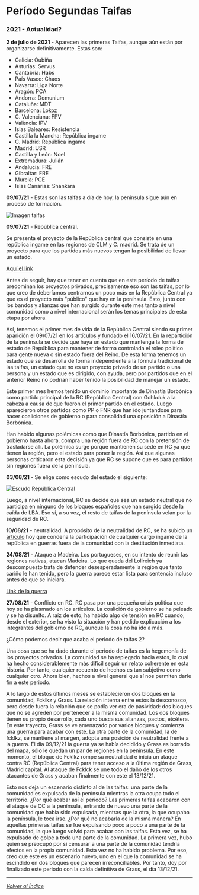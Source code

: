 
# Período Segundas Taifas
### 2021 - Actualidad?

**2 de julio de 2021** - Aparecen las primeras Taifas, aunque aún están por organizarse definitivamente. Estas son:

- Galicia: Oubiña
- Asturias: Servus
- Cantabria: Habs
- País Vasco: Chaos
- Navarra: Liga Norte
- Aragón: PCA
- Andorra: Domunium
- Cataluña: MDT
- Barcelona: Lokoz
- C. Valenciana: FPV
- València: IPV
- Islas Baleares: Resistencia
- Castilla la Mancha: República ingame
- C. Madrid: República ingame
- Madrid: USR
- Castilla y León: Noel
- Extremadura: Julián
- Andalucía: FRE
- Gibraltar: FRE
- Murcia: PCE
- Islas Canarias: Shankara

**09/07/21** - Estas son las taifas a día de hoy, la península sigue aún en proceso de formación.

![Imagen taifas](https://cdn.discordapp.com/attachments/860477538128101376/863117824519176282/Screenshot_20210709-200048.png)

**09/07/21** - República central.

Se presenta el proyecto de la República central que consiste en una república ingame en las regiones de CLM y C. madrid. Se trata de un proyecto para que los partidos más nuevos tengan la posibilidad de llevar un estado.

[Aquí el link](https://m.rivalregions.com/#news/show/3251209)

Antes de seguir, hay que tener en cuenta que en este período de taifas predominan los proyectos privados, precisamente eso son las taifas, por lo que creo de deberíamos centrarnos un poco más en la República Central ya que es el proyecto más "público" que hay en la península. Esto, junto con los bandos y alianzas que han surgido durante este mes tanto a nivel comunidad como a nivel internacional serán los temas principales de esta etapa por ahora.

Así, tenemos el primer mes de vida de la República Central siendo su primer aparición el 09/07/21 en los artículos y fundado el 16/07/21. En la repartición de la península se decide que haya un estado que mantenga la forma de estado de República para mantener de forma controlada el roleo político para gente nueva o sin estado fuera del Reino. De esta forma tenemos un estado que se desarrolla de forma independiente a la fórmula tradicional de las taifas, un estado que no es un proyecto privado de un partido o una persona y un estado que es dirigido, con ayuda, pero por partidos que en el anterior Reino no podrían haber tenido la posibilidad de manejar un estado. 

Este primer mes hemos tenido un dominio importante de Dinastía Borbónica como partido principal de la RC (República Central) con Gohkduk a la cabeza a causa de que fueron el primer partido en el estado. Luego aparecieron otros partidos como PP o FNR que han ido juntandose para hacer coaliciones de gobierno o para consolidad una oposición a Dinastía Borbónica.

Han habido algunas polémicas como que Dinastía Borbónica, partido en el gobierno hasta ahora, compra una región fuera de RC con la pretensión de trasladarse allí. La polémica surge porque mantienen su sede en RC ya que tienen la región, pero el estado para poner la región. Así que algunas personas criticaron esta decisión ya que RC se supone que es para partidos sin regiones fuera de la península.

**03/08/21** - Se elige como escudo del estado el siguiente:

![Escudo República Central](https://cdn.discordapp.com/attachments/522160810206822429/873943882012979250/IMG_20210808_170043_807.jpg)

Luego, a nivel internacional, RC se decide que sea un estado neutral que no participa en ninguno de los bloques españoles que han surgido desde la caída de LBA. Eso sí, a su vez, el resto de taifas de la península velan por la seguridad de RC.

**10/08/21** - neutralidad.
A propósito de la neutralidad de RC, se ha subido un [artículo](https://rivalregions.com/#news/show/3271441) hoy que condena la participación de cualquier cargo ingame de la república en guerras fuera de la comunidad con la destitución inmediata.

**24/08/21** - Ataque a Madeira.
Los portugueses, en su intento de reunir las regiones nativas, atacan Madeira. Lo que queda del Lolireich ya descompuesto trata de defender desesperadamente la región que tanto cariño le han tenido, pero la guerra parece estar lista para sentencia incluso antes de que se iniciara.

[Link de la guerra](https://m.rivalregions.com/#war/details/408875)

**27/08/21** - Conflicto en RC.
RC pasa por una pequeña crisis política que hoy se ha plasmado en los artículos. La coalición de gobierno se ha peleado y se ha disuelto. A raíz de esto, ha habido algo de tensión en RC cuando, desde el exterior, se ha visto la situación y han pedido explicación a los integrantes del gobierno de RC, aunque la cosa no ha ido a más.

¿Cómo podemos decir que acaba el periodo de taifas 2?

Una cosa que se ha dado durante el periodo de taifas es la hegemonía de los proyectos privados. La comunidad se ha replegado hacia estos, lo cual ha hecho considerablemente más difícil seguir un relato coherente en esta historia. Por tanto, cualquier recuento de hechos es tan subjetivo como cualquier otro. Ahora bien, hechos a nivel general que sí nos permiten darle fin a este periodo.

A lo largo de estos últimos meses se establecieron dos bloques en la comunidad, Fcklkz y Grass. La relación interna entre estos la desconozco, pero desde fuera la relación que se podía ver era de pasividad: dos bloques que no se agreden por pertenecer a la misma comunidad. Los dos bloques tienen su propio desarrollo, cada uno busca sus alianzas, pactos, etcétera. En este trayecto, Grass se ve amenazado por varios bloques y comienza una guerra para acabar con este. La otra parte de la comunidad, la de fcklkz, se mantiene al margen, adopta una posición de neutralidad frente a la guerra. El día 09/12/21 la guerra ya se había decidido y Grass es borrado del mapa, sólo le quedan un par de regiones en la península. En este momento, el bloque de Fcklkz rompe su neutralidad e inicia un ataque contra RC (República Central) para tener acceso a la última región de Grass, Madrid capital. Al ataque de Fcklck se une todo el daño de los otros atacantes de Grass y acaban finalmente con este el 13/12/21.

Esto nos deja un escenario distinto al de las taifas: una parte de la comunidad es expulsada de la península mientras la otra ocupa todo el territorio. ¿Por qué acabar así el periodo? Las primeras taifas acabaron con el ataque de CC a la península, entrando de nuevo una parte de la comunidad que había sido expulsada, mientras que la otra, la que ocupaba la península, le toca irse. ¿Por qué no acabarla de la misma manera? En aquellas primeras taifas se fue expulsando poco a poco a una parte de la comunidad, la que luego volvió para acabar con las taifas. Esta vez, se ha expulsado de golpe a toda una parte de la comunidad. La primera vez, hubo quien se preocupó por si censurar a una parte de la comunidad tendría efectos en la propia comunidad. Esta vez no ha habido problema. Por eso, creo que este es un escenario nuevo, uno en el que la comunidad se ha escindido en dos bloques que parecen irreconciliables. Por tanto, doy por finalizado este periodo con la caída definitiva de Grass, el día 13/12/21.

* * *

[*Volver al Índice*](/6.-Historia/)